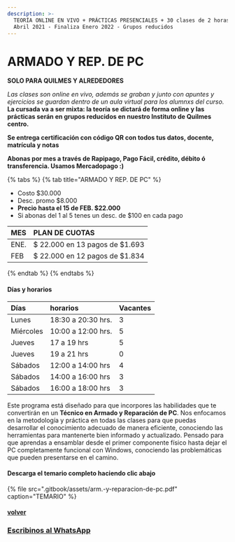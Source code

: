 ```yaml
---
description: >-
  TEORÍA ONLINE EN VIVO + PRÁCTICAS PRESENCIALES + 30 clases de 2 horas. Inicia
  Abril 2021 - Finaliza Enero 2022 - Grupos reducidos
---
```


# ARMADO Y REP. DE PC

**SOLO PARA QUILMES Y ALREDEDORES**

_Las clases son online en vivo, además se graban y  junto con apuntes y ejercicios se guardan dentro de un aula virtual para los alumnxs del curso._ **La cursada va a ser mixta: la teoría se dictará de forma online y las prácticas serán en grupos reducidos en nuestro Instituto de Quilmes centro.**

**Se entrega certificación con código QR con todos tus datos, docente, matrícula y notas**

**Abonas por mes a través de Rapipago, Pago Fácil, crédito, débito ó transferencia. Usamos Mercadopago :\)** 

{% tabs %}
{% tab title="ARMADO Y REP. DE PC" %}
* Costo $30.000
* Desc. promo $8.000
* **Precio hasta el 15 de FEB. $22.000**
* Si abonas del 1 al 5 tenes un desc. de $100 en cada pago

| MES | PLAN DE CUOTAS |
| :--- | :--- |
| ENE. | $ 22.000 en 13 pagos de $1.693 |
| FEB | $ 22.000 en 12 pagos de $1.834 |
{% endtab %}
{% endtabs %}

#### Días y horarios

| Días | horarios | Vacantes |
| :--- | :--- | :--- |
| Lunes | 18:30 a 20:30 hrs. | 3 |
| Miércoles | 10:00 a 12:00 hrs. | 5 |
| Jueves | 17 a 19 hrs | 5 |
| Jueves | 19 a 21 hrs | 0 |
| Sábados | 12:00 a 14:00 hrs | 4 |
| Sábados | 14:00 a 16:00 hrs | 3 |
| Sábados | 16:00 a 18:00 hrs | 3 |

Este programa está diseñado para que incorpores las habilidades que te convertirán en un **Técnico en Armado y Reparación de PC**. Nos enfocamos en la metodología y práctica en todas las clases para que puedas desarrollar el conocimiento adecuado de manera eficiente, conociendo las herramientas para mantenerte bien informado y actualizado. Pensado para que aprendas a ensamblar desde el primer componente físico hasta dejar el PC completamente funcional con Windows, conociendo las problemáticas que pueden presentarse en el camino.

#### Descarga el temario completo haciendo clic abajo

{% file src=".gitbook/assets/arm.-y-reparacion-de-pc.pdf" caption="TEMARIO" %}

#### [volver](./)

### [Escribinos al WhatsApp](http://wa.me/5491164622877?text=Me%20interesa%20el%20curso%20de%20Rep%20PC)

